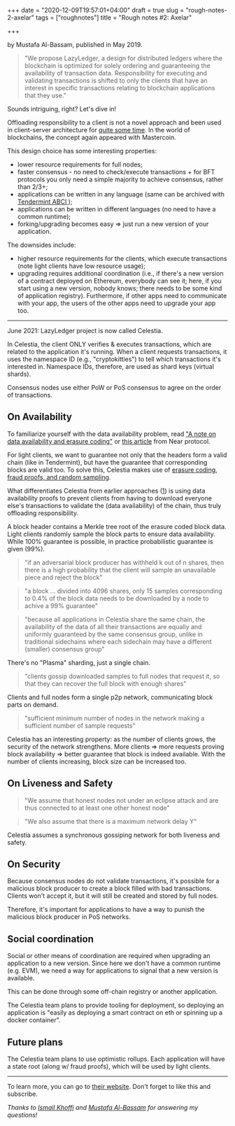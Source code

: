 +++
date = "2020-12-09T19:57:01+04:00"
draft = true
slug = "rough-notes-2-axelar"
tags = ["roughnotes"]
title = "Rough notes #2: Axelar"

+++

[]() by Mustafa Al-Bassam, published in
May 2019.

<!--more-->

> "We propose LazyLedger, a design for distributed ledgers where the blockchain is optimized for solely ordering and guaranteeing the availability of transaction data. Responsibility for executing and validating transactions is shifted to only the clients that have an interest in specific transactions relating to blockchain applications that they use."

Sounds intriguing, right? Let's dive in!

Offloading responsibility to a client is not a novel approach and been used in
client-server architecture for [quite some
time](https://en.wikipedia.org/wiki/Fat_client). In the world of blockchains,
the concept again appeared with Mastercoin.

This design choice has some interesting properties:

- lower resource requirements for full nodes;
- faster consensus - no need to check/execute transactions + for BFT protocols you only need a simple majority to achieve consensus, rather than 2/3+;
- applications can be written in any language (same can be archived with
  [Tendermint ABCI
  ](https://docs.tendermint.com/master/introduction/what-is-tendermint.html#intro-to-abci));
- applications can be written in different languages (no need to have a common
  runtime);
- forking/upgrading becomes easy => just run a new version of your application.

The downsides include:

- higher resource requirements for the clients, which execute transactions (note light clients have low resource usage);
- upgrading requires additional coordination (i.e., if there's a new version of a contract deployed on Ethereum, everybody can see it; here, if you start using a new version, nobody knows; there needs to be some kind of application registry). Furthermore, if other apps need to communicate with your app, the users of the other apps need to upgrade your app too.

---

June 2021: LazyLedger project is now called Celestia.

In Celestia, the client ONLY verifies & executes transactions, which are
related to the application it's running. When a client requests transactions,
it uses the namespace ID (e.g., "cryptokitties") to tell which transactions
it's interested in. Namespace IDs, therefore, are used as shard keys (virtual
shards).

Consensus nodes use either PoW or PoS consensus to agree on the order of
transactions.

## On Availability

To familiarize yourself with the data availability problem, read ["A note on
data availability and erasure
coding"](https://github.com/ethereum/research/wiki/A-note-on-data-availability-and-erasure-coding)
or [this
article](https://medium.com/nearprotocol/unsolved-problems-in-blockchain-sharding-2327d6517f43)
from Near protocol.

For light clients, we want to guarantee not only that the headers form a valid
chain (like in Tendermint), but have the guarantee that corresponding blocks
are valid too. To solve this, Celestia makes use of [erasure coding][2],
[fraud proofs, and random sampling][3].

What differentiates Celestia from earlier approaches ([1][1]) is using data
availability proofs to prevent clients from having to download everyone else's
transactions to validate the (data availability) of the chain, thus truly
offloading responsibility.

A block header contains a Merkle tree root of the erasure coded block data.
Light clients randomly sample the block parts to ensure data availability.
While 100% guarantee is possible, in practice probabilistic guarantee is given
(99%).

> "if an adversarial block producer has withheld k out of n shares, then there is a high probability that the client will sample an unavailable piece and reject the block"

> "a block ... divided into 4096 shares, only 15 samples corresponding to 0.4% of the block data needs to be downloaded by a node to achive a 99% guarantee"

> "because all applications in Celestia share the same chain, the availability of the data of all their transactions are equally and uniformly guaranteed by the same consensus group, unlike in traditional sidechains where each sidechain may have a different (smaller) consensus group"

There's no "Plasma" sharding, just a single chain.

> "clients gossip downloaded samples to full nodes that request it, so that they can recover the full block with enough shares"

Clients and full nodes form a single p2p network, communicating block parts on demand.

> "sufficient minimum number of nodes in the network making a sufficient number of sample requests"

Celestia has an interesting property: as the number of clients grows, the
security of the network strengthens. More clients => more requests proving
block availability => better guarantee that block is indeed available. With the
number of clients increasing, block size can be increased too.

## On Liveness and Safety

> "We assume that honest nodes not under an eclipse attack and are thus connected to at least one other honest node"

> "We also assume that there is a maximum network delay Y"

Celestia assumes a synchronous gossiping network for both liveness and
safety.

## On Security

Because consensus nodes do not validate transactions, it's possible for a
malicious block producer to create a block filled with bad transactions.
Clients won't accept it, but it will still be created and stored by full nodes.

Therefore, it's important for applications to have a way to punish the
malicious block producer in PoS networks.

## Social coordination

Social or other means of coordination are required when upgrading an
application to a new version. Since here we don't have a common runtime (e.g.
EVM), we need a way for applications to signal that a new version is available.

This can be done through some off-chain registry or another application.

The Celestia team plans to provide tooling for deployment, so deploying an
application is "easily as deploying a smart contract on eth or spinning
up a docker container".

## Future plans

The Celestia team plans to use optimistic rollups. Each application will have
a state root (along w/ fraud proofs), which will be used by light clients.

---

To learn more, you can go to [their website](https://celestia.org/). Don't
forget to like this and subscribe.

_Thanks to [Ismail Khoffi](https://twitter.com/KreuzUQuer) and [Mustafa
Al-Bassam](https://twitter.com/musalbas) for answering my questions!_

[1]: <https://www.cs.cornell.edu/lorenzo/papers/sosp03.pdf> "Separating Agreement from Execution for Byzantine Fault Tolerant Services"
[2]: https://en.wikipedia.org/wiki/Erasure_code
[3]: <https://arxiv.org/pdf/1809.09044.pdf> "Fraud and Data Availability Proofs: Maximising Light Client Security and Scaling Blockchains with Dishonest Majorities"
